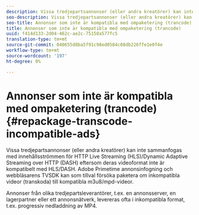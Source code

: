 ```yaml
---
description: Vissa tredjepartsannonser (eller andra kreatörer) kan inte sammanfogas med innehållsströmmen för HTTP Live Streaming (HLS)/Dynamic Adaptive Streaming over HTTP (DASH) eftersom deras videoformat inte är kompatibelt med HLS/DASH. Adobe Primetime annonsinfogning och webbläsarens TVSDK kan som tillval försöka paketera om inkompatibla videor (transkoda) till kompatibla m3u8/mpd-videor.
seo-description: Vissa tredjepartsannonser (eller andra kreatörer) kan inte sammanfogas med innehållsströmmen för HTTP Live Streaming (HLS)/Dynamic Adaptive Streaming over HTTP (DASH) eftersom deras videoformat inte är kompatibelt med HLS/DASH. Adobe Primetime annonsinfogning och webbläsarens TVSDK kan som tillval försöka paketera om inkompatibla videor (transkoda) till kompatibla m3u8/mpd-videor.
seo-title: Annonser som inte är kompatibla med ompaketering (trancode)
title: Annonser som inte är kompatibla med ompaketering (trancode)
uuid: f414d133-2d04-462c-ae2c-75158a577fc5
translation-type: tm+mt
source-git-commit: 040655d8ba5f91c98ed0584c08db226ffe1e0f4e
workflow-type: tm+mt
source-wordcount: '197'
ht-degree: 0%

---
```



# Annonser som inte är kompatibla med ompaketering (trancode){#repackage-transcode-incompatible-ads}

Vissa tredjepartsannonser (eller andra kreatörer) kan inte sammanfogas med innehållsströmmen för HTTP Live Streaming (HLS)/Dynamic Adaptive Streaming over HTTP (DASH) eftersom deras videoformat inte är kompatibelt med HLS/DASH. Adobe Primetime annonsinfogning och webbläsarens TVSDK kan som tillval försöka paketera om inkompatibla videor (transkoda) till kompatibla m3u8/mpd-videor.

Annonser från olika tredjepartsleverantörer, t.ex. en annonsserver, en lagerpartner eller ett annonsnätverk, levereras ofta i inkompatibla format, t.ex. progressiv nedladdning av MP4.
